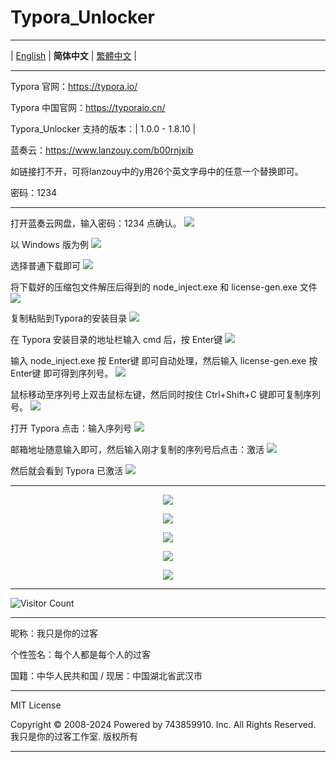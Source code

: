 # Typora_Unlocker

---

 | [English](./README.md) | **简体中文** | [繁體中文](./README-zh-hant.md) | 

---

Typora 官网：https://typora.io/

Typora 中国官网：https://typoraio.cn/

Typora_Unlocker 支持的版本：| 1.0.0 - 1.8.10 | 

蓝奏云：https://www.lanzouy.com/b00rnjxib

如链接打不开，可将lanzouy中的y用26个英文字母中的任意一个替换即可。

密码：1234

---

打开蓝奏云网盘，输入密码：1234 点确认。
![](https://raw.gitmirror.com/743859910/Typora_Unlocker/master/img/Typora_0.webp)

以 Windows 版为例
![](https://raw.gitmirror.com/743859910/Typora_Unlocker/master/img/Typora_1.webp)

选择普通下载即可
![](https://raw.gitmirror.com/743859910/Typora_Unlocker/master/img/Typora_2.webp)

将下载好的压缩包文件解压后得到的 node_inject.exe 和 license-gen.exe 文件
![](https://raw.gitmirror.com/743859910/Typora_Unlocker/master/img/Typora_3.webp)

复制粘贴到Typora的安装目录
![](https://raw.gitmirror.com/743859910/Typora_Unlocker/master/img/Typora_4.webp)

在 Typora 安装目录的地址栏输入 cmd 后，按 Enter键
![](https://raw.gitmirror.com/743859910/Typora_Unlocker/master/img/Typora_5.webp)

输入 node_inject.exe 按 Enter键 即可自动处理，然后输入 license-gen.exe 按 Enter键 即可得到序列号。
![](https://raw.gitmirror.com/743859910/Typora_Unlocker/master/img/Typora_6.webp)

鼠标移动至序列号上双击鼠标左键，然后同时按住 Ctrl+Shift+C 键即可复制序列号。
![](https://raw.gitmirror.com/743859910/Typora_Unlocker/master/img/Typora_7.webp)

打开 Typora 点击：输入序列号
![](https://raw.gitmirror.com/743859910/Typora_Unlocker/master/img/Typora_8.webp)

邮箱地址随意输入即可，然后输入刚才复制的序列号后点击：激活
![](https://raw.gitmirror.com/743859910/Typora_Unlocker/master/img/Typora_9.webp)

然后就会看到 Typora 已激活
![](https://raw.gitmirror.com/743859910/Typora_Unlocker/master/img/Typora_10.webp)

---

<p align="center">
  <img src="https://raw.gitmirror.com/743859910/Typora_Unlocker/master/img/1.webp">
</p>

<p align="center">
  <img src="https://raw.gitmirror.com/743859910/Typora_Unlocker/master/img/2.webp">
</p>

<p align="center">
  <img src="https://raw.gitmirror.com/743859910/Typora_Unlocker/master/img/3.webp">
</p>

<p align="center">
  <img src="https://raw.gitmirror.com/743859910/Typora_Unlocker/master/img/4.webp">
</p>

<p align="center">
  <img src="https://raw.gitmirror.com/743859910/Typora_Unlocker/master/img/5.webp">
</p>

---

![Visitor Count](https://profile-counter.glitch.me/{Typora_Unlocker}/count.svg)

---

昵称：我只是你的过客

个性签名：每个人都是每个人的过客

国籍：中华人民共和国 / 现居：中国湖北省武汉市

---

MIT License

Copyright © 2008-2024 Powered by 743859910. Inc. All Rights Reserved. 我只是你的过客工作室. 版权所有

---

